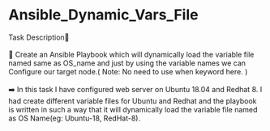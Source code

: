 # Ansible_Dynamic_Vars_File

Task Description📄
<br>
<br>
🔰 Create an Ansible Playbook which will dynamically load the variable file named same as OS_name and just by using the variable names we can Configure our target node.( Note: No need to use when keyword here. )
<br>
<br>
➡️ In this task I have configured web server on Ubuntu  18.04 and Redhat 8. I had create different variable files for Ubuntu and Redhat and the playbook is written in such a way that it will dynamically load the variable file named as OS Name(eg: Ubuntu-18, RedHat-8).
